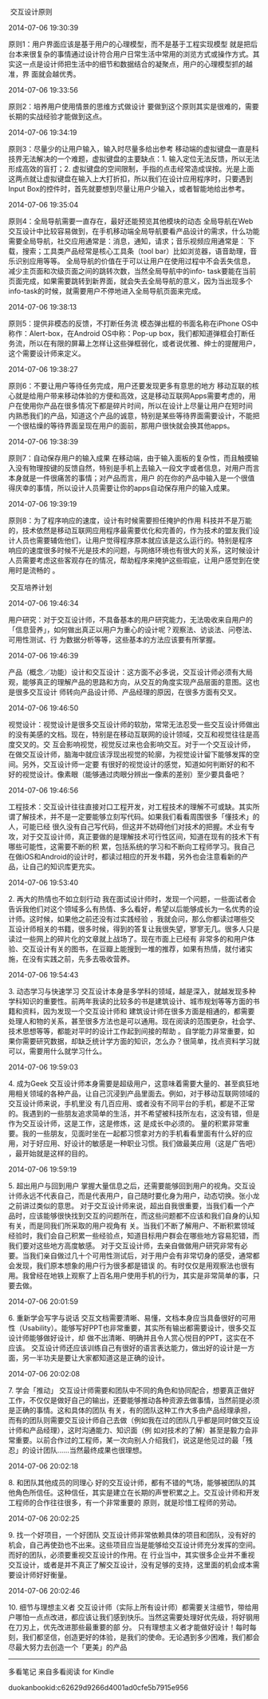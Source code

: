 
 交互设计原则



2014-07-06 19:30:39

原则1：用户界面应该是基于用户的心理模型，而不是基于工程实现模型
就是把后台本来很复杂的事情通过设计符合用户日常生活中常用的浏览方式或操作方式。其实这一点是设计师把生活中的细节和数据结合的凝聚点，用户的心理模型抓的越准，界
面就会越优秀。



2014-07-06 19:33:56

原则2：培养用户使用情景的思维方式做设计
要做到这个原则其实是很难的，需要长期的实战经验才能做到这点。



2014-07-06 19:34:19

原则3：尽量少的让用户输入，输入时尽量多给出参考
移动端的虚拟键盘一直是科技界无法解决的一个难题，虚拟键盘的主要缺点：1. 输入定位无法反馈，所以无法形成高效的盲打；2.
虚拟键盘的空间限制，手指的点击经常造成误按。光是上面这两点就让虚拟键盘在输入上大打折扣，所以我们在设计应用程序时，只要遇到Input
Box的控件时，首先就要想到尽量让用户少输入，或者智能地给出参考。



2014-07-06 19:35:04

原则4：全局导航需要一直存在，最好还能预览其他模块的动态
全局导航在Web交互设计中比较容易做到，在手机移动端全局导航要看产品设计的需求，什么功能需要全局导航，社交应用通常是：消息，通知，请求；音乐视频应用通常是：
下载，搜索；工具类产品经常是核心工具条（tool bar）比如浏览器，语音助理，音乐识别应用等等。
全局导航的价值在于可以让用户在使用过程中不会丢失信息，减少主页面和次级页面之间的跳转次数，当然全局导航中的info-
task要能在当前页面完成，如果需要跳转到新界面，就会失去全局导航的意义，因为当出现多个info-task的时候，就需要用户不停地进入全局导航页面来完成。



2014-07-06 19:38:13

原则5：提供非模态的反馈，不打断任务流
模态弹出框的书面名称在iPhone OS中称作：Alert-box，在Android OS中称：Pop-up
box，我们都知道弹框会打断任务流，所以在有限的屏幕上怎样让这些弹框弱化，或者说优雅、绅士的提醒用户，这个需要设计师来定义。



2014-07-06 19:38:27

原则6：不要让用户等待任务完成，用户还要发现更多有意思的地方
移动互联的核心就是给用户带来移动体验的方便和高效，这是移动互联网Apps需要考虑的，用户在使用你产品在很多情况下都是碎片时间，所以在设计上尽量让用户在短时间
内熟悉我们的产品，知道这个产品的诚意，特别是某些等待界面需要设计，不能把一个很枯燥的等待界面呈现在用户的面前，那用户很快就会换其他apps。



2014-07-06 19:38:39

原则7：自动保存用户的输入成果
在移动端，由于输入面板的复杂性，而且触摸输入没有物理按键的反馈自然，特别是手机上去输入一段文字或者信息，对用户而言本身就是一件很痛苦的事情；对产品而言，用户
的在你的产品中输入是一个很值得庆幸的事情，所以设计人员需要让你的apps自动保存用户的输入成果。



2014-07-06 19:39:19

原则8：为了程序响应的速度，设计有时候需要担任掩护的作用
科技并不是万能的，技术依然是移动互联网应用程序最需要优化和完善的，作为技术的盟友我们设计人员也需要辅佐他们，让用户觉得程序原本就应该是这么运行的。特别是程序
响应的速度很多时候不光是技术的问题，与网络环境也有很大的关系，这时候设计人员需要考虑这些客观存在的情况，帮助程序来掩护这些瑕疵，让用户感觉到在使用时是流畅的
。



 交互培养计划



2014-07-06 19:46:34

用户研究：对于交互设计师，不具备基本的用户研究能力，无法吸收来自用户的「信息营养」，如何做出真正以用户为重心的设计呢？观察法、访谈法、问卷法、可用性测试、行
为数据分析等等，这些基本的方法应该要有所掌握。



2014-07-06 19:46:39

产品（概念／功能）设计和交互设计：这方面不必多说，交互设计师必须有大局观，能够真正的理解产品的思路和方向，从交互的角度实现产品层面的意图。这也是很多交互设计
师转向产品设计师、产品经理的原因，在很多方面有交叉。



2014-07-06 19:46:50

视觉设计：视觉设计是很多交互设计师的软肋，常常无法忍受一些交互设计师做出的没有美感的文档。现在，特别是在移动互联网的设计领域，交互和视觉往往是高度交叉的。交
互会影响视觉，视觉反过来也会影响交互。对于一个交互设计师，在做交互设计师，脑海中就应该浮现出视觉的轮廓，为视觉设计留下能够发挥的空间。另外，交互设计师一定要
有很好的视觉设计的感觉，知道如何判断好的和不好的视觉设计。像素眼（能够通过肉眼分辨出一像素的差别）至少要具备吧？



2014-07-06 19:46:56

工程技术：交互设计往往直接对口工程开发，对工程技术的理解不可或缺。其实所谓了解技术，并不是一定要能够立刻写代码。如果我们看看周围很多「懂技术」的人，可能已经
很久没有自己写代码，但这并不妨碍他们对技术的把握。术业有专攻，对于交互设计师，真正要做的是理解技术可行性区间，知道在现有的技术下有哪些可能性，这需要不断的积
累，包括系统的学习和不断向工程师学习。我自己在做iOS和Android的设计时，都读过相应的开发书籍，另外也会注意看新的产品，让自己的知识库更充实。



2014-07-06 19:53:40

2\. 再大的热情也不如立刻行动
我在面试设计师时，发现一个问题，一些面试者会告诉我他们对这个领域多么有热情、多么看好，希望以后能够成长为一名优秀的设计师。这时候，如果他之前还没有过实践经验
，我就会问，那么你都读过哪些交互设计师相关的书籍，很多时候，得到的答复让我很失望，寥寥无几。很多人只是读过一些网上的碎片化的文章就上战场了。现在市面上已经有
非常多的和用户体验、交互设计有关的图书，在豆瓣上能搜到一堆的推荐，如果有热情，就付诸实施，在没有实践之前，先多去吸收营养。



2014-07-06 19:54:43

3\. 动态学习与快速学习
交互设计本身是多学科的领域，越是深入，就越发现多种学科知识的重要性。前两年我读的比较多的书是建筑设计、城市规划等等方面的书籍和资料，因为发现一个交互设计师和
建筑设计师在很多方面是相通的，都需要处理人和物的关系，甚至很多方法也是可以通用。现在阅读的范围更杂，社会学、技术思想等等，都能对平时的设计工作起到间接的帮助
。自学能力非常重要，如果你需要研究数据，却缺乏统计学方面的知识，怎么办？很简单，找点资料学习就可以，需要用什么就学习什么。



2014-07-06 19:59:03

4\. 成为Geek
交互设计师本身需要是超级用户，这意味着需要大量的、甚至疯狂地用相关领域的各种产品，让自己沉浸到产品里面去。例如，对于移动互联网领域的交互设计师来说，手机里没
有几百应用、或者没有不同平台的手机，都是不正常的。我遇到的一些朋友追求简单的生活，并不希望被科技所左右，这没有错，但是作为交互设计师，这是工作，这是修炼，这
是成长中必须的。
量的积累非常重要。我的一些朋友，见面时坐在一起都习惯拿对方的手机看看里面有什么好的应用，对于好应用、好设计的敏感是一种职业习惯。我们做最美应用（这是广告吧）
，最开始就是这样的目的。



2014-07-06 19:59:19

5\. 超出用户与回到用户
掌握大量信息之后，还需要能够回到用户的视角。交互设计师永远不代表自己，而是代表用户，自己随时要化身为用户，动态切换。张小龙之前讲过类似的意思。
对于交互设计师来说，超出自我很重要，当我们看一个产品时，应该能够很快找到交互的问题所在，而这些问题都不应该和我们自身的认知有关，而是同我们所采取的用户视角有
关。当我们不断了解用户、不断积累领域经验时，我们会自己积累一些经验点，知道目标用户群会在哪些地方容易犯错，而我们要对这些地方高度敏感。
对于交互设计师，去亲自做做用户研究非常有必要。当我们亲自做过几十个可用性测试后，对于用户会有非常切身的感受，通常都会发现，我们原本想象的用户行为很多都是错误
的。有时仅仅是用观察法也很有用。我曾经在地铁上观察了上百名用户使用手机的行为，其实是非常简单的事，只要去做。



2014-07-06 20:01:59

6\. 重新学会写字与说话
交互文档需要清晰、易懂，文档本身应当具备很好的可用性（Usability）。能够写好PPT也非常重要，其实所有输出都需要设计，很多交互设计师能够做好设计，却
做不出清晰、明确并且令人赏心悦目的PPT，这实在不应该。
交互设计师还应该训练自己有很好的语言表达能力，做出好的设计是一方面，另一半功夫是要让大家都知道这是正确的设计。



2014-07-06 20:02:08

7\. 学会「推动」
交互设计师需要和团队中不同的角色和协同配合，想要真正做好工作，不仅仅是做好自己的输出，还要能够推动各种资源去做事情，当然前提必须是正确的事情。这和具体的团队
有关，有的团队这种工作大多由产品经理承担，而有的团队则需要交互设计师自己去做（例如我在过的团队几乎都是同时做交互设计师和产品经理），这时沟通能力、知识面（例
如对技术的了解）甚至是毅力会非常重要。以前合作过的工程师，某一次向别人介绍我们，说这是他见过的最「残忍」的设计团队……当然最终成果也很理想。



2014-07-06 20:02:18

8\. 和团队其他成员的同理心
好的交互设计师，都有不错的气场，能够被团队的其他角色所信任。这种信任，其实是建立在长期的声誉积累之上。交互设计师和开发工程师的合作往往很多，有一个非常重要的
原则，就是珍惜工程师的劳动。



2014-07-06 20:02:25

9\. 找一个好项目，一个好团队
交互设计师非常依赖具体的项目和团队，没有好的机会，自己再使劲也不出来。这些项目应当是能够给交互设计师充分发挥的空间。而好的团队，必须要重视交互设计的作用。在
行业当中，其实很多企业并不重视交互设计，或者是并不真正了解交互设计，没有足够的支持，这里面的机会成本需要设计师好好衡量。



2014-07-06 20:02:46

10\. 细节与理想主义者
交互设计师（实际上所有设计师）都需要关注细节，带给用户哪怕一点点改进，都应该让我们感到快乐。当然这需要处理好优先级，将好钢用在刀刃上，优先改进那些最重要的部
分。
只有理想主义者才能做好设计！每时每刻，我们都坚信，创造更好的体验，是我们的使命。无论遇到多少困难，我们都会尽最大努力去创造一个「更美」的产品

* * *

多看笔记 来自多看阅读 for Kindle

duokanbookid:c62629d9266d4001ad0cfe5b7915e956

